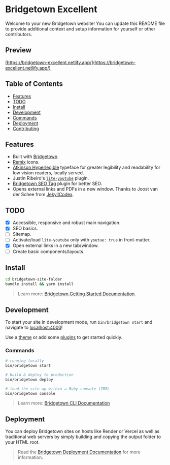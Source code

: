 # Bridgetown Excellent

Welcome to your new Bridgetown website! You can update this README file to provide additional context and setup information for yourself or other contributors.

## Preview

[https://bridgetown-excellent.netlify.app/](https://bridgetown-excellent.netlify.app/)

## Table of Contents

- [Features](#features)
- [TODO](#todo)
- [Install](#install)
- [Development](#development)
- [Commands](#commands)
- [Deployment](#deployment)
- [Contributing](#contributing)

## Features

- Built with [Bridgetown](https://www.bridgetownrb.com).
- [Remix](https://remixicon.com/) icons.
- [Atkinson Hyperlegible](https://brailleinstitute.org/freefont) typeface for greater legibility and readability for low vision readers, locally served.
- Justin Ribeiro's [`lite-youtube`](https://github.com/justinribeiro/lite-youtube) plugin.
- [Bridgetown SEO Tag](https://github.com/bridgetownrb/bridgetown-seo-tag) plugin for better SEO.
- Opens external links and PDFs in a new window. Thanks to Joost van der Schee from [JekyllCodex](http://jekyllcodex.org/).

## TODO

- [x] Accessible, responsive and robust main navigation.
- [x] SEO basics.
- [ ] Sitemap.
- [ ] Activate/load `lite-youtube` only with `youtue: true` in front-matter.
- [x] Open external links in a new tab/window.
- [ ] Create basic components/layouts.

## Install

```sh
cd bridgetown-site-folder
bundle install && yarn install
```

> Learn more: [Bridgetown Getting Started Documentation](https://www.bridgetownrb.com/docs/).

## Development

To start your site in development mode, run `bin/bridgetown start` and navigate to [localhost:4000](https://localhost:4000/)!

Use a [theme](https://github.com/topics/bridgetown-theme) or add some [plugins](https://www.bridgetownrb.com/plugins/) to get started quickly.

### Commands

```sh
# running locally
bin/bridgetown start

# build & deploy to production
bin/bridgetown deploy

# load the site up within a Ruby console (IRB)
bin/bridgetown console
```

> Learn more: [Bridgetown CLI Documentation](https://www.bridgetownrb.com/docs/command-line-usage)

## Deployment

You can deploy Bridgetown sites on hosts like Render or Vercel as well as traditional web servers by simply building and copying the output folder to your HTML root.

> Read the [Bridgetown Deployment Documentation](https://www.bridgetownrb.com/docs/deployment) for more information.
